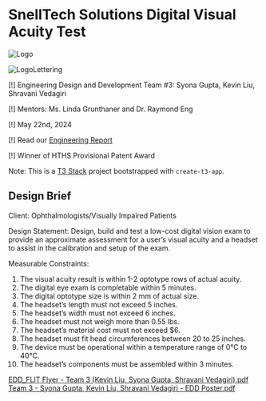 # SnellTech Solutions Digital Visual Acuity Test

![Logo](https://github.com/user-attachments/assets/990ce415-8ca8-4155-872d-2922f5e774fe|height=200)

![LogoLettering](https://github.com/user-attachments/assets/c8191f7f-1fb2-497a-8ed1-8523de36bb3f)


\[!] Engineering Design and Development Team #3: Syona Gupta, Kevin Liu, Shravani Vedagiri

\[!] Mentors: Ms. Linda Grunthaner and Dr. Raymond Eng

\[!] May 22nd, 2024

\[!] Read our [Engineering Report](https://docs.google.com/document/d/1AmpvEGR3PewN9iaoyoyTxuwxXjvl8BO3cJVlN-qihik/edit)

\[!] Winner of HTHS Provisional Patent Award

Note: This is a [T3 Stack](https://create.t3.gg/) project bootstrapped with `create-t3-app`.

## Design Brief
Client:
Ophthalmologists/Visually Impaired Patients

Design Statement:
Design, build and test a low-cost digital vision exam to provide an approximate assessment for a user’s visual acuity and a headset to assist in the calibration and setup of the exam. 

Measurable Constraints:
1. The visual acuity result is within 1-2 optotype rows of actual acuity.
2. The digital eye exam is completable within 5 minutes.
3. The digital optotype size is within 2 mm of actual size.
4. The headset’s length must not exceed 5 inches.
5. The headset’s width must not exceed 6 inches.
6. The headset must not weigh more than 0.55 lbs.
7. The headset’s material cost must not exceed $6.
8. The headset must fit head circumferences between 20 to 25 inches.
9. The device must be operational within a temperature range of 0°C to 40°C.
10. The headset’s components must be assembled within 3 minutes.


[EDD_FLIT Flyer - Team 3 (Kevin Liu, Syona Gupta, Shravani Vedagiri).pdf](https://github.com/user-attachments/files/16883755/EDD_FLIT.Flyer.-.Team.3.Kevin.Liu.Syona.Gupta.Shravani.Vedagiri.pdf)
[Team 3 - Syona Gupta, Kevin Liu, Shravani Vedagiri - EDD Poster.pdf](https://github.com/user-attachments/files/16883757/Team.3.-.Syona.Gupta.Kevin.Liu.Shravani.Vedagiri.-.EDD.Poster.pdf)
